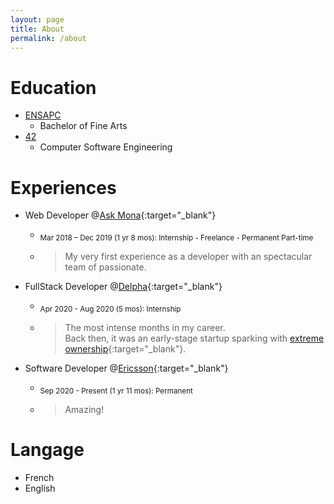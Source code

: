 ```yaml
---
layout: page
title: About
permalink: /about
---
```


# Education

- [ENSAPC](https://www.ensapc.fr/en/)
  - Bachelor of Fine Arts
- [42](https://42.fr/en/homepage/)
  - Computer Software Engineering

# Experiences

- Web Developer @[Ask Mona](https://www.askmona.fr/){:target="_blank"}
  - <sub>Mar 2018 – Dec 2019 (1 yr 8 mos): Internship - Freelance - Permanent Part-time</sub>
  - > My very first experience as a developer with an spectacular team of passionate.<br/>

- FullStack Developer @[Delpha](https://delpha.io/){:target="_blank"}
  - <sub>Apr 2020 - Aug 2020 (5 mos): Internship</sub>
  - > The most intense months in my career.<br/>
    > Back then, it was an early-stage startup sparking with [extreme ownership](https://www.youtube.com/watch?v=ljqra3BcqW){:target="_blank"}.

- Software Developer @[Ericsson](https://www.ericsson.com/en){:target="_blank"}
  - <sub>Sep 2020 - Present (1 yr 11 mos): Permanent</sub>
  - > Amazing!

# Langage

- French
- English
